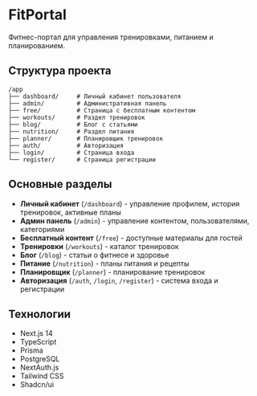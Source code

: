 # FitPortal

Фитнес-портал для управления тренировками, питанием и планированием.

## Структура проекта

```
/app
├── dashboard/     # Личный кабинет пользователя
├── admin/         # Административная панель
├── free/          # Страница с бесплатным контентом
├── workouts/      # Раздел тренировок
├── blog/          # Блог с статьями
├── nutrition/     # Раздел питания
├── planner/       # Планировщик тренировок
├── auth/          # Авторизация
├── login/         # Страница входа
└── register/      # Страница регистрации
```

## Основные разделы

- **Личный кабинет** (`/dashboard`) - управление профилем, история тренировок, активные планы
- **Админ панель** (`/admin`) - управление контентом, пользователями, категориями
- **Бесплатный контент** (`/free`) - доступные материалы для гостей
- **Тренировки** (`/workouts`) - каталог тренировок
- **Блог** (`/blog`) - статьи о фитнесе и здоровье
- **Питание** (`/nutrition`) - планы питания и рецепты
- **Планировщик** (`/planner`) - планирование тренировок
- **Авторизация** (`/auth`, `/login`, `/register`) - система входа и регистрации

## Технологии

- Next.js 14
- TypeScript
- Prisma
- PostgreSQL
- NextAuth.js
- Tailwind CSS
- Shadcn/ui 